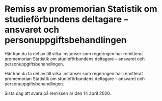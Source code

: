 # Remiss av promemorian Statistik om studieförbundens deltagare – ansvaret och personuppgiftsbehandlingen

Här kan du ta del av till vilka instanser som regeringen har remitterat promemorian Statistik om studieförbundens deltagare – ansvaret och personuppgiftsbehandlingen.

Här kan du ta del av till vilka instanser som regeringen har remitterat promemorian Statistik om studieförbundens deltagare – ansvaret och personuppgiftsbehandlingen.

Sista dag att svara på remissen är den 14 april 2020.
